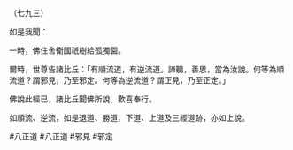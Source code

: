 （七九三）

如是我聞：

一時，佛住舍衛國祇樹給孤獨園。

爾時，世尊告諸比丘：「有順流道，有逆流道。諦聽，善思，當為汝說。何等為順流道？謂邪見，乃至邪定。何等為逆流道？謂正見，乃至正定。」

佛說此經已，諸比丘聞佛所說，歡喜奉行。

如順流、逆流，如是退道、勝道，下道、上道及三經道跡，亦如上說。



#八正道
#八正道
#邪見
#邪定
